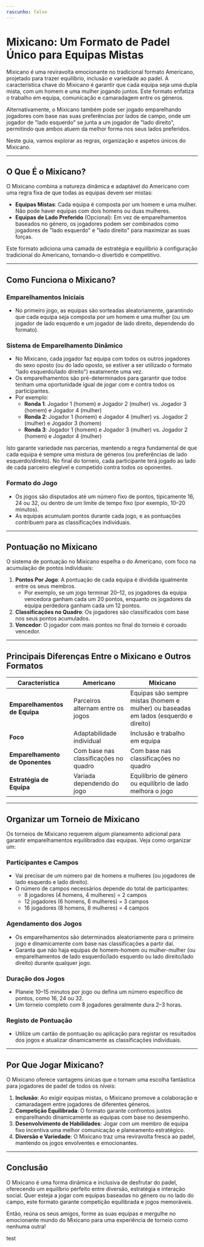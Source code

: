 ```yaml
---
rascunho: falso
---
```

# Mixicano: Um Formato de Padel Único para Equipas Mistas

Mixicano é uma reviravolta emocionante no tradicional formato Americano, projetado para trazer equilíbrio, inclusão e variedade ao padel. A característica chave do Mixicano é garantir que cada equipa seja uma dupla mista, com um homem e uma mulher jogando juntos. Este formato enfatiza o trabalho em equipa, comunicação e camaradagem entre os géneros.

Alternativamente, o Mixicano também pode ser jogado emparelhando jogadores com base nas suas preferências por lados de campo, onde um jogador de "lado esquerdo" se junta a um jogador de "lado direito", permitindo que ambos atuem da melhor forma nos seus lados preferidos.

Neste guia, vamos explorar as regras, organização e aspetos únicos do Mixicano.

---

## **O Que É o Mixicano?**

O Mixicano combina a natureza dinâmica e adaptável do Americano com uma regra fixa de que todas as equipas devem ser mistas:
- **Equipas Mistas**: Cada equipa é composta por um homem e uma mulher. Não pode haver equipas com dois homens ou duas mulheres.
- **Equipas de Lado Preferido** (Opcional): Em vez de emparelhamentos baseados no género, os jogadores podem ser combinados como jogadores de "lado esquerdo" e "lado direito" para maximizar as suas forças.

Este formato adiciona uma camada de estratégia e equilíbrio à configuração tradicional do Americano, tornando-o divertido e competitivo.

---

## **Como Funciona o Mixicano?**

### **Emparelhamentos Iniciais**
- No primeiro jogo, as equipas são sorteadas aleatoriamente, garantindo que cada equipa seja composta por um homem e uma mulher (ou um jogador de lado esquerdo e um jogador de lado direito, dependendo do formato).

### **Sistema de Emparelhamento Dinâmico**
- No Mixicano, cada jogador faz equipa com todos os outros jogadores do sexo oposto (ou do lado oposto, se estiver a ser utilizado o formato "lado esquerdo/lado direito") exatamente uma vez.
- Os emparelhamentos são pré-determinados para garantir que todos tenham uma oportunidade igual de jogar com e contra todos os participantes.
- Por exemplo:
  - **Ronda 1**: Jogador 1 (homem) e Jogador 2 (mulher) vs. Jogador 3 (homem) e Jogador 4 (mulher)
  - **Ronda 2**: Jogador 1 (homem) e Jogador 4 (mulher) vs. Jogador 2 (mulher) e Jogador 3 (homem)
  - **Ronda 3**: Jogador 1 (homem) e Jogador 3 (mulher) vs. Jogador 2 (homem) e Jogador 4 (mulher)

Isto garante variedade nas parcerias, mantendo a regra fundamental de que cada equipa é sempre uma mistura de géneros (ou preferências de lado esquerdo/direito). No final do torneio, cada participante terá jogado ao lado de cada parceiro elegível e competido contra todos os oponentes.

### **Formato do Jogo**
- Os jogos são disputados até um número fixo de pontos, tipicamente 16, 24 ou 32, ou dentro de um limite de tempo fixo (por exemplo, 10–20 minutos).
- As equipas acumulam pontos durante cada jogo, e as pontuações contribuem para as classificações individuais.

---

## **Pontuação no Mixicano**

O sistema de pontuação no Mixicano espelha o do Americano, com foco na acumulação de pontos individuais:

1. **Pontos Por Jogo**: A pontuação de cada equipa é dividida igualmente entre os seus membros.
   - Por exemplo, se um jogo terminar 20–12, os jogadores da equipa vencedora ganham cada um 20 pontos, enquanto os jogadores da equipa perdedora ganham cada um 12 pontos.
2. **Classificações no Quadro**: Os jogadores são classificados com base nos seus pontos acumulados.
3. **Vencedor**: O jogador com mais pontos no final do torneio é coroado vencedor.

---

## **Principais Diferenças Entre o Mixicano e Outros Formatos**

| **Característica**        | **Americano**                                  | **Mixicano**                                    |
|---------------------------|-----------------------------------------------|------------------------------------------------|
| **Emparelhamentos de Equipa** | Parceiros alternam entre os jogos            | Equipas são sempre mistas (homem e mulher) ou baseadas em lados (esquerdo e direito) |
| **Foco**                 | Adaptabilidade individual                     | Inclusão e trabalho em equipa                   |
| **Emparelhamento de Oponentes** | Com base nas classificações no quadro       | Com base nas classificações no quadro          |
| **Estratégia de Equipa**   | Variada dependendo do jogo                   | Equilíbrio de género ou equilíbrio de lado melhora o jogo |

---

## **Organizar um Torneio de Mixicano**

Os torneios de Mixicano requerem algum planeamento adicional para garantir emparelhamentos equilibrados das equipas. Veja como organizar um:

### **Participantes e Campos**
- Vai precisar de um número par de homens e mulheres (ou jogadores de lado esquerdo e lado direito).
- O número de campos necessários depende do total de participantes:
  - 8 jogadores (4 homens, 4 mulheres) = 2 campos
  - 12 jogadores (6 homens, 6 mulheres) = 3 campos
  - 16 jogadores (8 homens, 8 mulheres) = 4 campos

### **Agendamento dos Jogos**
- Os emparelhamentos são determinados aleatoriamente para o primeiro jogo e dinamicamente com base nas classificações a partir daí.
- Garanta que não haja equipas de homem-homem ou mulher-mulher (ou emparelhamentos de lado esquerdo/lado esquerdo ou lado direito/lado direito) durante qualquer jogo.

### **Duração dos Jogos**
- Planeie 10–15 minutos por jogo ou defina um número específico de pontos, como 16, 24 ou 32.
- Um torneio completo com 8 jogadores geralmente dura 2–3 horas.

### **Registo de Pontuação**
- Utilize um cartão de pontuação ou aplicação para registar os resultados dos jogos e atualizar dinamicamente as classificações individuais.

---

## **Por Que Jogar Mixicano?**

O Mixicano oferece vantagens únicas que o tornam uma escolha fantástica para jogadores de padel de todos os níveis:

1. **Inclusão**: Ao exigir equipas mistas, o Mixicano promove a colaboração e camaradagem entre jogadores de diferentes géneros.
2. **Competição Equilibrada**: O formato garante confrontos justos emparelhando dinamicamente as equipas com base no desempenho.
3. **Desenvolvimento de Habilidades**: Jogar com um membro de equipa fixo incentiva uma melhor comunicação e planeamento estratégico.
4. **Diversão e Variedade**: O Mixicano traz uma reviravolta fresca ao padel, mantendo os jogos envolventes e emocionantes.

---

## **Conclusão**

O Mixicano é uma forma dinâmica e inclusiva de desfrutar do padel, oferecendo um equilíbrio perfeito entre diversão, estratégia e interação social. Quer esteja a jogar com equipas baseadas no género ou no lado do campo, este formato garante competição equilibrada e jogos memoráveis.

Então, reúna os seus amigos, forme as suas equipas e mergulhe no emocionante mundo do Mixicano para uma experiência de torneio como nenhuma outra!

test